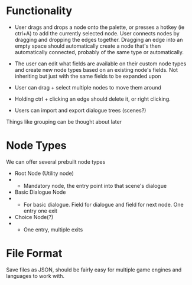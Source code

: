 # Functionality

* User drags and drops a node onto the palette, or presses a hotkey (ie ctrl+A) to add the currently selected node. 
User connects nodes by dragging and dropping the edges together.
Dragging an edge into an empty space should automatically create a node that's then automatically connected, probably of the same type or automatically.

* The user can edit what fields are available on their custom node types and create new node types based on an existing node's fields. Not inheriting but just with the same fields to be expanded upon

* User can drag + select multiple nodes to move them around

* Holding ctrl + clicking an edge should delete it, or right clicking.

* Users can import and export dialogue trees (scenes?)


Things like grouping can be thought about later

# Node Types

We can offer several prebuilt node types

* Root Node (Utility node)
* * Mandatory node, the entry point into that scene's dialogue
* Basic Dialogue Node
* * For basic dialogue. Field for dialogue and field for next node. One entry one exit
* Choice Node(?)
* * One entry, multiple exits

# File Format

Save files as JSON, should be fairly easy for multiple game engines and languages to work with.